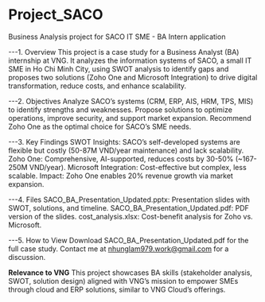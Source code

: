 # Project_SACO
Business Analysis project for SACO IT SME - BA Intern application

---1. Overview
This project is a case study for a Business Analyst (BA) internship at VNG. It analyzes the information systems of SACO, a small IT SME in Ho Chi Minh City, using SWOT analysis to identify gaps and proposes two solutions (Zoho One and Microsoft Integration) to drive digital transformation, reduce costs, and enhance scalability.

---2. Objectives
Analyze SACO’s systems (CRM, ERP, AIS, HRM, TPS, MIS) to identify strengths and weaknesses.
Propose solutions to optimize operations, improve security, and support market expansion.
Recommend Zoho One as the optimal choice for SACO’s SME needs.

---3. Key Findings
SWOT Insights: SACO’s self-developed systems are flexible but costly (50-87M VND/year maintenance) and lack scalability.
Zoho One: Comprehensive, AI-supported, reduces costs by 30-50% (~167-250M VND/year).
Microsoft Integration: Cost-effective but complex, less scalable.
Impact: Zoho One enables 20% revenue growth via market expansion.

---4. Files
SACO_BA_Presentation_Updated.pptx: Presentation slides with SWOT, solutions, and timeline.
SACO_BA_Presentation_Updated.pdf: PDF version of the slides.
cost_analysis.xlsx: Cost-benefit analysis for Zoho vs. Microsoft.

---5. How to View
Download SACO_BA_Presentation_Updated.pdf for the full case study.
Contact me at nhunglam979.work@gmail.com for a discussion.

**Relevance to VNG**
This project showcases BA skills (stakeholder analysis, SWOT, solution design) aligned with VNG’s mission to empower SMEs through cloud and ERP solutions, similar to VNG Cloud’s offerings.
